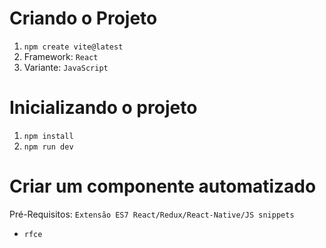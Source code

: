# Criando o Projeto

1. ```npm create vite@latest```
2. Framework: ```React```
3. Variante: ```JavaScript```

# Inicializando o projeto

1. ```npm install```
2. ```npm run dev```

# Criar um componente automatizado

Pré-Requisitos:  ```Extensão ES7 React/Redux/React-Native/JS snippets```
- ```rfce```